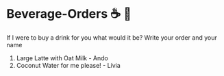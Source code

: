 # Beverage-Orders ☕ 🍵
If I were to buy a drink for you what would it be?
Write your order and your name 

1. Large Latte with Oat Milk - Ando
2. Coconut Water for me please! - Lívia
